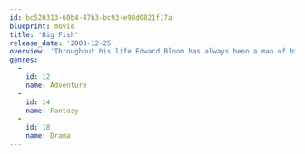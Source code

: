```yaml
---
id: bc520313-60b4-47b3-bc93-e98d0821f17a
blueprint: movie
title: 'Big Fish'
release_date: '2003-12-25'
overview: 'Throughout his life Edward Bloom has always been a man of big appetites, enormous passions and tall tales. In his later years, he remains a huge mystery to his son, William. Now, to get to know the real man, Will begins piecing together a true picture of his father from flashbacks of his amazing adventures.'
genres:
  -
    id: 12
    name: Adventure
  -
    id: 14
    name: Fantasy
  -
    id: 18
    name: Drama
---
```

